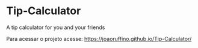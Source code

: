 # Tip-Calculator
A tip calculator for you and your friends

Para acessar o projeto acesse: https://joaoruffino.github.io/Tip-Calculator/
